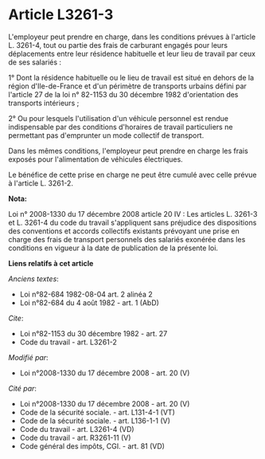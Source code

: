 # Article L3261-3

L'employeur peut prendre en charge, dans les conditions prévues à l'article L. 3261-4, tout ou partie des frais de carburant
engagés pour leurs déplacements entre leur résidence habituelle et leur lieu de travail par ceux de ses salariés : 

1° Dont la résidence habituelle ou le lieu de travail est situé en dehors de la région d'Ile-de-France et d'un périmètre de
transports urbains défini par l'article 27 de la loi n° 82-1153 du 30 décembre 1982 d'orientation des transports
intérieurs ; 

2° Ou pour lesquels l'utilisation d'un véhicule personnel est rendue indispensable par des conditions d'horaires de travail
particuliers ne permettant pas d'emprunter un mode collectif de transport. 

Dans les mêmes conditions, l'employeur peut prendre en charge les frais exposés pour l'alimentation de véhicules
électriques. 

Le bénéfice de cette prise en charge ne peut être cumulé avec celle prévue à l'article L. 3261-2.

**Nota:**

Loi n° 2008-1330 du 17 décembre 2008 article 20 IV : Les articles L. 3261-3 et L. 3261-4 du code du travail s'appliquent sans
préjudice des dispositions des conventions et accords collectifs existants prévoyant une prise en charge des frais de
transport personnels des salariés exonérée dans les conditions en vigueur à la date de publication de la présente loi.

**Liens relatifs à cet article**

_Anciens textes_:

  - Loi n°82-684 1982-08-04 art. 2 alinéa 2
  - Loi n°82-684 du 4 août 1982 - art. 1 (AbD)

_Cite_:

  - Loi n°82-1153 du 30 décembre 1982 - art. 27
  - Code du travail - art. L3261-2

_Modifié par_:

  - Loi n°2008-1330 du 17 décembre 2008 - art. 20 (V)

_Cité par_:

  - Loi n°2008-1330 du 17 décembre 2008 - art. 20 (V)
  - Code de la sécurité sociale. - art. L131-4-1 (VT)
  - Code de la sécurité sociale. - art. L136-1-1 (V)
  - Code du travail - art. L3261-4 (VD)
  - Code du travail - art. R3261-11 (V)
  - Code général des impôts, CGI. - art. 81 (VD)
